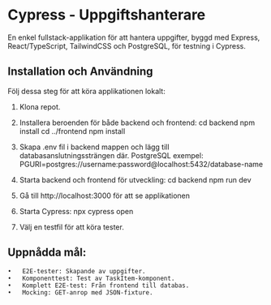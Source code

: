 # Cypress - Uppgiftshanterare

En enkel fullstack-applikation för att hantera uppgifter, byggd med Express, React/TypeScript, TailwindCSS och PostgreSQL, för testning i Cypress.

## Installation och Användning

Följ dessa steg för att köra applikationen lokalt:

1. Klona repot.
2. Installera beroenden för både backend och frontend:
   cd backend
   npm install
   cd ../frontend
   npm install

3. Skapa .env fil i backend mappen och lägg till databasanslutningssträngen där. PostgreSQL exempel: PGURI=postgres://username:password@localhost:5432/database-name

4. Starta backend och frontend för utveckling:
   cd backend
   npm run dev

5. Gå till http://localhost:3000 för att se applikationen

6. Starta Cypress:
   npx cypress open

7. Välj en testfil för att köra tester.

## Uppnådda mål:

	•	E2E-tester: Skapande av uppgifter.
	•	Komponenttest: Test av TaskItem-komponent.
	•	Komplett E2E-test: Från frontend till databas.
	•	Mocking: GET-anrop med JSON-fixture.
